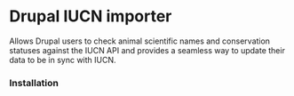 Drupal IUCN importer
====================================

Allows Drupal users to check animal scientific names and conservation statuses 
against the IUCN API and provides a seamless way to update their data to 
be in sync with IUCN.



### Installation
